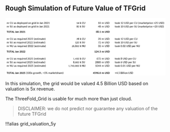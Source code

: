 
## Rough Simulation of Future Value of TFGrid 

![](img/grid_valuation_5y.png)

In this simulation, the grid would be valued 4.5 Billion USD based on valuation is 5x revenue.

The ThreeFold_Grid is usable for much more than just cloud.

> DISCLAIMER: we do not predict nor guarantee any valuation of the future TFGrid

!!!alias grid_valuation_5y